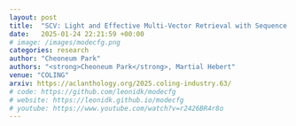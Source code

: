 ```yaml
---
layout: post
title:  "SCV: Light and Effective Multi-Vector Retrieval with Sequence Compressive Vectors"
date:   2025-01-24 22:21:59 +00:00
# image: /images/modecfg.png
categories: research
author: "Cheoneum Park"
authors: "<strong>Cheoneum Park</strong>, Martial Hebert"
venue: "COLING"
arxiv: https://aclanthology.org/2025.coling-industry.63/
# code: https://github.com/leonidk/modecfg
# website: https://leonidk.github.io/modecfg
# youtube: https://www.youtube.com/watch?v=r2426BR4r8o
---
```

<!-- We show the benefits of discovering an ensemble of configurations for a given algorithm during the course of optimization. Results on stereo, planning and visual odometry.  -->